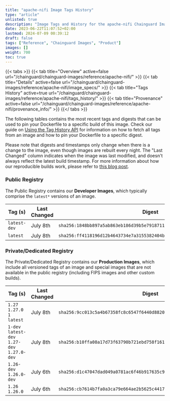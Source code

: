 ```yaml
---
title: "apache-nifi Image Tags History"
type: "article"
unlisted: true
description: "Image Tags and History for the apache-nifi Chainguard Image"
date: 2023-06-22T11:07:52+02:00
lastmod: 2024-07-09 00:39:12
draft: false
tags: ["Reference", "Chainguard Images", "Product"]
images: []
weight: 700
toc: true
---
```


{{< tabs >}}
{{< tab title="Overview" active=false url="/chainguard/chainguard-images/reference/apache-nifi/" >}}
{{< tab title="Details" active=false url="/chainguard/chainguard-images/reference/apache-nifi/image_specs/" >}}
{{< tab title="Tags History" active=true url="/chainguard/chainguard-images/reference/apache-nifi/tags_history/" >}}
{{< tab title="Provenance" active=false url="/chainguard/chainguard-images/reference/apache-nifi/provenance_info/" >}}
{{</ tabs >}}

The following tables contains the most recent tags and digests that can be used to pin your Dockerfile to a specific build of this image. Check our guide on [Using the Tag History API](/chainguard/chainguard-images/using-the-tag-history-api/) for information on how to fetch all tags from an image and how to pin your Dockerfile to a specific digest.

Please note that digests and timestamps only change when there is a change to the image, even though images are rebuilt every night. The "Last Changed" column indicates when the image was last modified, and doesn't always reflect the latest build timestamp. For more information about how our reproducible builds work, please refer to [this blog post](https://www.chainguard.dev/unchained/reproducing-chainguards-reproducible-image-builds).

### Public Registry
The Public Registry contains our **Developer Images**, which typically comprise the `latest*` versions of an image.

| Tag (s)       | Last Changed | Digest                                                                    |
|---------------|--------------|---------------------------------------------------------------------------|
|  `latest-dev` | July 8th     | `sha256:1848bb897a5ab863eb186d39b5e79187118ee56cd8ba1b696eb57a34f69a20b7` |
|  `latest`     | July 8th     | `sha256:ff4118196d12b4643734e7a3155382404b8c1b61eded2535c3dd4a3617a781a6` |


### Private/Dedicated Registry
The Private/Dedicated Registry contains our **Production Images**, which include all versioned tags of an image and special images that are not available in the public registry (including FIPS images and other custom builds).

| Tag (s)                                       | Last Changed | Digest                                                                    |
|-----------------------------------------------|--------------|---------------------------------------------------------------------------|
|  `1.27` `1.27.0` `1` `latest`                 | July 8th     | `sha256:9cc013c5a4b67358fc8c6547f6440d88208cfa9069f1e52fd8d2c76df16b781e` |
|  `1-dev` `latest-dev` `1.27-dev` `1.27.0-dev` | July 8th     | `sha256:b10ffa08a17d73f63790b721ebd758f161233069076031f49b682b6554652dc1` |
|  `1.26-dev` `1.26.0-dev`                      | July 6th     | `sha256:d1c47047dad049a0781ac6f46b917635c9884c28f6be044040d1a6b7154a996e` |
|  `1.26` `1.26.0`                              | July 6th     | `sha256:cb7614b7fa0a3ca79e664ae2b5625c44172c0119a3d28c1f3b72a1042a9d5f97` |

